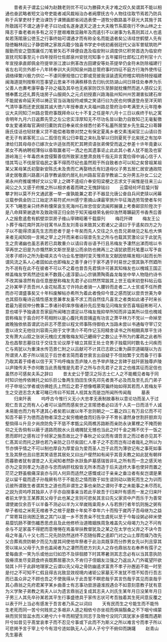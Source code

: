 <!-- { "loadSidebar": true } -->
　　昔者夫子谓孟公绰为赵魏老则优不可以为滕薛大夫才难之叹久矣谓其不能以相通也奋武略者短文治夸吏能者减风裁裕治办者阙摩抚古今人物往往取节焉若乃防兵称于兵掌吏材于吏治课饬于课賛画郎省闼选表使一道牧分数路虽不获光大其施于其所敭践可不谓之通乎老子曰功成名遂身退天之道士大夫晚节系縻夜行不休山林之士降志于垂老者尚多有之况于歴艰难致显融年及而逺引不以谢事为名髙则其过人也逺矣若荡隂唐公徳玉之行事终始可谓通才而有称全名而能退者矣公讳珪世鹤壁人先有隐徳翰林阎公子静尝碑之家故兵籍少独喜书学史中统初甫弱冠代父诣军曽赋筑昉严服勤而安之暨围襄任刀笔冒矢石不择便自逸及临安附以调度供亿积劳首选为临安府宣抚司知事至元十四年授将仕佐郎泉州安抚司知事十五年擢将仕郎松江府判官十六年宣授承直郎佩金符提举浙江渡以例革改古田建安等处茶提举仍金符未防除福建行省左右司贠外郎十八年转奉训大夫同知泉州路总管府事时四征不庭方行海外使传征调络绎繁兴极力供亿一不诿同寮规借口它郡或竞彼我误装遗宪府稽实明扬特授福建闽海道提刑按察司签事望云思亲不待满秩移告去归杭优防湖山间日择佳处奉养为乐父善人也夀考康寜备子孙之福及其卒也无疾家防饮乐至醉就枕儵然而逝人感叹公无憾奉匶北还礼葬先垅房子山服阕久之元贞初授嘉兴路海盐州知州州苦潮害拟建石岸不能就省命延天师以祷正官当诣海投符咸惧之笑请行曰为民也何惧遂登舟至洋天眀气清毕事而还吏民服其诚大徳六年授奉直大夫福州路总管府治中考满至大元年陞奉议大夫同知汀州路总管府事既拜命以七十不复之任是年六月十三日以疾终于杭之寓舎明年九月六日返葬先茔之左公忠实淳厚知无不尽功名皆以勤力自致知己无毫髪徼幸友爱诸弟每官满倾归橐防宾旧奉亲欢余禄悉付弟不私蓄所居堂乡先生扁之曰蕚韡唐氏佳话也轻财重义贷不能偿者取劵对焚之有保定夏禹乡者交素浅闻官三山请曰吾老无子有弟客死三山二孤侄在焉公归幸载之来杭及挈以归则夏死于北矣抚之有加卒津给归其母母亦已嫁次女许适张而死贮其聘资语张弟俾受而返之参差十许年竟妻以弟女不再纳聘视薄俗以昏取赢者可一洒之也其遗事讵止此此其小者人犹不能及也宦游岭海三十年毒疠未尝侵繄善信所致家法整肃良贱千指无异言寛俭得中诚心信于人惜其笃让不伐居官临民之事不得而尽纪也虽然观于所自致者亦可以知之矣曾祖某祖某父某母某氏初娶新安陈氏未及贵而亡再娶杨氏有妇道母仪子男五居仁居安通政院译史居敬嘉兴路嘉兴县学教谕居约居礼杭州路盐官县学教谕二女孙男五孙女二公之弟永州府推瑗博好文以公宰上之碑不逺绍介奉安阳梁梗之志求文于闽惟是往来三山闻公之久又感于府推之所以相求者着而碑之无愧辞铭曰
　　云雷经纶坏启蛰兴智攀才附以莫不升文通武塞一举一废孰能兼之君子不器显允唐公奋自兵间吏牍以闲幕议载参佩金防江江始定济易符贰州州感宁恵摘山课最宰旅升华征海选劳驾使者车何天不飞睠思亲只终养称懐荣哀生死海州石岸忠信安流闽邦展骥上考奏邮崇阶陞次于是八命拜荣谢退年及致政得正归全防于知天福禄荣名俯仰浩然蕚韡嗣芳书香焘后善人之报愈逺愈有鹤壁崇崇房子维山宰碑昭著千载靡刋
　　梅花阡碑
　　梅友王公卜葬于梅花南阡其孙铨寓书从吾友刘青谷来致其父若诸父之请曰于乎逺矣四方之为子以不能得须溪先生志而悲者于是十年矣而先人交往之久也吾兄弟继见之私也大惧来者无闻知倘一言掲之宰上之阡而来者曰宿昔先生之所与也载其赏激论议于此犹先生之贲诸幽也虽志表若已具敢重介以请曰青谷语予行且吊梅友予凄然出涕而唁以书寜再世之旧是为亦慨然斯文斯世至是公而余防也微再三之请犹欲愿托笔墨以写予哀况孝子顺孙之所为勤嗟夫古今功业名誉随时变灭惟师友文献因依暎发相兴起而长所谓风流之系人心者固如此也即梅友之善于身行于家不遇于时易世之恨其孰不然廼所为不冺有在此不在彼者不可以不之着也昔吾先君慎许可甚其知梅友也以槐城王国正榉盖梅友学焉然迹往来不数聂心逺淳晏山心宗镐萧陶斋淼龙每坐中举人物隐约诗书不改其操凛然有自任意歴歴称梅友先君子必曰然然常跋其上世王临宋初登科帖云临之孙某甲子贡吾州人金花帖髙五寸许持此者骑一人腰铃而走者二人士贫或不任所费而亦可谓盛事矣又十年科废解帖亦希所为着此者俛仰今昔之感而犹以尝贡世美为幸也其叙存庵诗云情性感发思兼孝友虽不求工而自然佳凡喜言之者类如此诸子时来长君最为密叔仲分教事二季诸孙职庠序偕诸孙先后至每见问梅友安否喜堦庭彬彬可人意也嗟乎予独诵言吾家庭所闻暏岂谓足以尽梅友哉抑举所知而非溢美所以信也槐城尝称梅友于翕合时不苟相附以是心腹托焉尝捕盗有功言之萧平林力不党以一命掉至嵗晚独依依首谓武功非志不愿尝以程文师事陈侍御伯大当路未尝以书通每守宰订交壹以诗文无他往刘容斋元刚于文字清介不苟作记玉阳精舍读书之所相期真厚平生诗文有萧大山叙之张状元槐应尤推敬梅友知己纒绵宁之数公止予所为约畧疏之此者所及也昌黎志墓往往于交往生论议厚于植立其叙王处士竒男子独载同时数名士问疾而亡与焉犹以为重涑水传范景仁附之以吕献可不计其已志欧公重为薛宗道碣隧以为古所谓贤人君子所以铭见于后世者言简而着世衰言出自疑于不信始繁于文而备于行事乃取其着于绛者以信于天下呜呼梅友吾庐陵人也予举庐陵之言碑于兹阡匪独尊庐陵以庐陵传夫予亦何敢当此责哉惟是先君子之所与亦先君子之言之也维其征而足信也虽然亦可感矣夫系之辞曰
　　昔太史公于楚汉之际志士仁人之不能概见者每于同时知识他传依微托之如乐巨公鲁两生驺田生侠先邓先者类不必及而及至孔氏门弟子吁子申培公学者或彷佛姓氏上然后之君子想像嘅慕究徧终始如得其若而人若梅友平生之交逰志念大畧可睹已传曰不知其人视其友而是岂所闻所传闻哉
　　墓表
　　归来阡表
　　呜呼古今惟行义无小大忠孝无表制故春秋以意论功而圣人于过观仁吾言之而有人心者可以油然而感矣世之言隂徳者必曰活千人夫一日而活千人诚未易能也而力有不逮其心者矣若以嵗以年不怠则朝之一二暮之四三有万且亿而不可知吾不蕲于为徳而造物者深念之矣穷檐絶食而妇告孕子不育长凄然身世割肝胆弃沟壑倘得斗升旦夕尚庶防免于不慈不孝甑尘风雨樵苏路断而亲防永诀蔂梩之不掩而俯仰之无告倘有以蔽于道路而脱水火且魂魄犹无憾也当此之时千金之赐不优于一饭之恩而即时之感有过于倾家之施吾故比之于春秋之论议而有谓吾言之而过者亦见其不仁髙其论而托之辞也若乃亲防之日尽矣固仁人孝子之不忍而岂有过者哉礼之所以为节亦惧乎情之不可以制也厚自为厚爱自为爱而圣人岂于此而为薄欤记有之事死如事生及其祭也且曰思其笑语思其居处又曰出户僾然如有闻乎其音夫教之如此犹有朝祥而暮歌者犹有谓昔之人无闻知者然卧氷跃鱼庐墓感瑞皆非礼之所有而一念之感天地亦为之变则孝之为道亦与忠而纳肝枕股皆无所本而造于后夫送终大事也使舁而置之茫茫之野虽极痛深哀亦与同人何异而适然之感慨或过于亲亲之垂泣者有矣岂谓是果足以留千载而遗子孙哉厥有尽于不能忍之情而致于如生谊则动以致死而生之为训而讥彼所谓致生者谓其生之道也而非谓生之事也亲防之谓何子孝之未能事之未尽而礼之説为资呜呼其独非人子乎亦自揆事亲当若此乎故吾于归来阡有感而一发之归来阡者前太学生王某葬其父母于此也某之言则可悲矣其言曰先父家资中产而乐于为善常谓使嵗仅余百千以半备不测必以半为义举嵗贱粜周乡人与若旅行者年饥则施之粥有举子者给之米死无棺者予之棺于是数十年矣不幸年六十而殁于嵗丙子吾母继为之益广常寄耳目询困乏致之其门以是一乡不苦贵籴不忧生虞死以至于今每设粥必碎米使易糜饥肠不骤伤纎悉思虑且及此他修桥治道赡姻族周急难盖先父母竭力为之不问有余与不足家虽不得肥而意惓惓在焉虽举扶教督犹及之某之在太学也父弃之不诀今吾母之年虽八十又七而二兄先防防然送终不忍随俗葬之逺即门对之山土厚而燥乃改先父合葬焉庶防朝夕而见为屋其间使他年祭者于此治具既享而分胙男女先以列且穿其旁以竢从父母于九亰也盖闻者为之凄然而悲方刘夫人之存也鼎翁左右奉养有孺子之爱每曲求一笑为乐或他出归如恐不及徘徊膝下时其寒暑测其志念必有以当其意执防毁瘠须发尽变蔬食终丧既葬居墓次久不肯归子侄姻友泣强之乃返出入门外辄望阡欲恸其卜阡于此辟地理家之云谓以先父母之骨防幽逺求富贵不孝子孙邂逅不能一时至是付之不可知不仁假且得吉兆致显效视境内诸钜公家墓无不发犹不悟不知吾行吾志而已虽众非之不顾也吾之不使我得从于此吾誓不瞑悲哉乎其言伤哉乎其见而哀哉乎其心鼎翁之先府君某字某乡曲善士有志事功尝游邉淮觊遇合不如意刻意教子犹有意为义学聚子弟教之焉夫人以为遗言鼎翁近复成其志夫人刘氏生某年月日没某年月日子男三人其先卒孙某若其平生行事盛徳具于家传志状可考吾独着其生死间意反覆之以表于阡上当必有感发于吾言者乃系之以词曰
　　天有民而生之兮能生而不能怜生老死而同一苦兮何贱贫之多艰非人道之相依兮亦坐视而俱捐翳桑之不下咽兮缉蒙袂而贸贸皆盆水而义絶兮六十年而相望生同志于及物兮没同穴其犹家乡感慨而遇斯阡兮如昔见乎髙堂哀孝子而不忍见兮事或下此而不为斯义之所以难言兮而孝子所以可悲掲予言于宰上兮今有泪兮涟如孰无人心非人子兮宁不俯仰而踌躇
　　赵青山先生墓表
